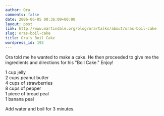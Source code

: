 ```yaml
---
author: Ora
comments: false
date: 2006-06-05 00:36:00+00:00
layout: post
link: http://www.martindale.org/blog/ora/talks/about/oras-boil-cake
slug: oras-boil-cake
title: Ora's Boil Cake
wordpress_id: 193
---
```


Ora told me he wanted to make a cake. He then proceeded to give me the ingredients and directions for his "Boil Cake." Enjoy!  
  
1 cup jelly  
2 cups peanut butter  
4 cups of strawberries  
8 cups of pepper  
1 piece of bread peal  
1 banana peal  
  
Add water and boil for 3 minutes.
